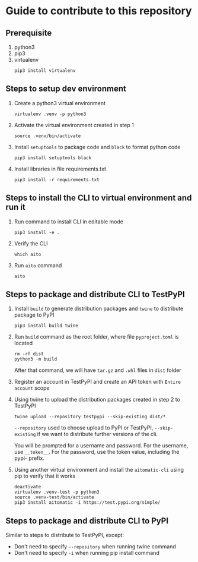 # Guide to contribute to this repository

## Prerequisite

1. python3
2. pip3
3. virtualenv
   ```shell
   pip3 install virtualenv
   ```

## Steps to setup dev environment

1. Create a python3 virtual environment
   ```shell
   virtualenv .venv -p python3
   ```
2. Activate the virtual environment created in step 1
   ```shell
   source .venv/bin/activate
   ```
3. Install `setuptools` to package code and `black` to format python code
   ```shell
   pip3 install setuptools black
   ```
4. Install libraries in file requirements.txt
   ```shell
   pip3 install -r requirements.txt
   ```

## Steps to install the CLI to virtual environment and run it

1. Run command to install CLI in editable mode
   ```shell
   pip3 install -e .
   ```
2. Verify the CLI
   ```shell
   which aito
   ```
3. Run `aito` command
   ```shell
   aito
   ```

## Steps to package and distribute CLI to TestPyPI

1. Install `build` to generate distribution packages and `twine` to distribute package to PyPI
   ```shell
   pip3 install build twine
   ```
2. Run `build` command as the root folder, where file `pyproject.toml` is located

   ```shell
   rm -rf dist
   python3 -m build
   ```

   After that command, we will have `tar.gz` and `.whl` files in `dist` folder

3. Register an account in TestPyPI and create an API token with `Entire account` scope
4. Using twine to upload the distribution packages created in step 2 to TestPyPI

   ```shell
   twine upload --repository testpypi --skip-existing dist/*
   ```

   `--repository` used to choose upload to PyPI or TestPyPI, `--skip-existing` if we want to distribute further versions of the cli.

   You will be prompted for a username and password. For the username, use `__token__`. For the password, use the token value, including the pypi- prefix.

5. Using another virtual environment and install the `aitomatic-cli` using pip to verify that it works
   ```shell
   deactivate
   virtualenv .venv-test -p python3
   source .venv-test/bin/activate
   pip3 install aitomatic -i https://test.pypi.org/simple/
   ```

## Steps to package and distribute CLI to PyPI

Similar to steps to distribute to TestPyPI, except:

- Don't need to specify `--repository` when running twine command
- Don't need to specify `-i` when running pip install command
